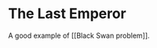 # The Last Emperor
A good example of [[Black Swan problem]].

<!-- #evergreen -->

<!-- {BearID:CA68C0B1-8424-4D69-8C81-1E7627A2CCA8} -->
